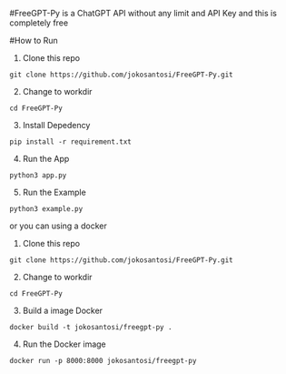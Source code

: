 #FreeGPT-Py
is a ChatGPT API without any limit and API Key and this is completely free

#How to Run
1. Clone this repo
```
git clone https://github.com/jokosantosi/FreeGPT-Py.git
```
2. Change to workdir
```
cd FreeGPT-Py
```
3. Install Depedency
```
pip install -r requirement.txt
```
4. Run the App
```
python3 app.py
```
5. Run the Example
```
python3 example.py
```

or you can using a docker
1. Clone this repo
```
git clone https://github.com/jokosantosi/FreeGPT-Py.git
```
2. Change to workdir
```
cd FreeGPT-Py
```
3. Build a image Docker
```
docker build -t jokosantosi/freegpt-py .
```
4. Run the Docker image
```
docker run -p 8000:8000 jokosantosi/freegpt-py
```